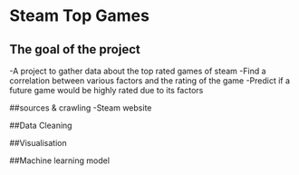 # Steam Top Games
## The goal of the project
-A project to gather data about the top rated games of steam
-Find a correlation between various factors and the rating of the game
-Predict if a future game would be highly rated due to its factors

##sources & crawling
-Steam website

##Data Cleaning

##Visualisation

##Machine learning model
